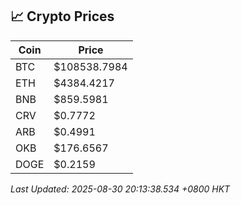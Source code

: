 ## 📈 Crypto Prices

| Coin | Price |
| ---- | ----- |
| BTC | $108538.7984 |
| ETH | $4384.4217 |
| BNB | $859.5981 |
| CRV | $0.7772 |
| ARB | $0.4991 |
| OKB | $176.6567 |
| DOGE | $0.2159 |

_Last Updated: 2025-08-30 20:13:38.534 +0800 HKT_